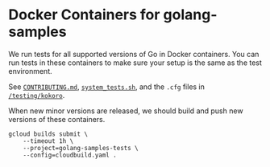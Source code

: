 # Docker Containers for golang-samples

We run tests for all supported versions of Go in Docker containers. You can run
tests in these containers to make sure your setup is the same as the test
environment.

See [`CONTRIBUTING.md`](/CONTRIBUTING.md),
[`system_tests.sh`](/testing/kokoro/system_tests.sh), and the `.cfg` files in
[`/testing/kokoro`](/testing/kokoro).

When new minor versions are released, we should build and push new versions of
these containers.

```
gcloud builds submit \
    --timeout 1h \  
    --project=golang-samples-tests \
    --config=cloudbuild.yaml .
```